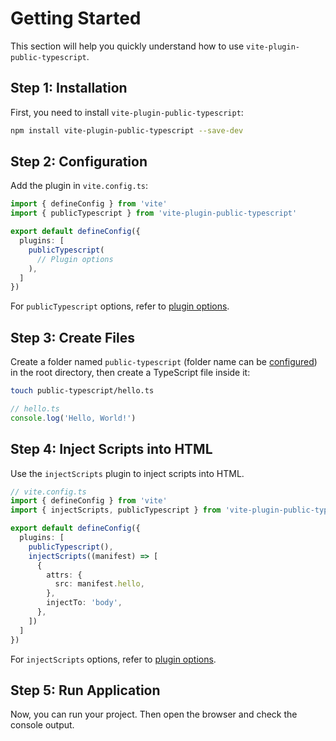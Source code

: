 # Getting Started

This section will help you quickly understand how to use `vite-plugin-public-typescript`.

## Step 1: Installation

First, you need to install `vite-plugin-public-typescript`:

```bash
npm install vite-plugin-public-typescript --save-dev
```

## Step 2: Configuration

Add the plugin in `vite.config.ts`:

```ts
import { defineConfig } from 'vite'
import { publicTypescript } from 'vite-plugin-public-typescript'

export default defineConfig({
  plugins: [
    publicTypescript(
      // Plugin options
    ),
  ]
})
```

For `publicTypescript` options, refer to [plugin options](../reference/public-typescript).

## Step 3: Create Files

Create a folder named `public-typescript` (folder name can be [configured](../reference/public-typescript#inputdir)) in the root directory, then create a TypeScript file inside it:

```bash
touch public-typescript/hello.ts
```

```ts
// hello.ts
console.log('Hello, World!')
```

## Step 4: Inject Scripts into HTML

Use the `injectScripts` plugin to inject scripts into HTML.

```ts
// vite.config.ts
import { defineConfig } from 'vite'
import { injectScripts, publicTypescript } from 'vite-plugin-public-typescript'

export default defineConfig({
  plugins: [
    publicTypescript(),
    injectScripts((manifest) => [
      {
        attrs: {
          src: manifest.hello,
        },
        injectTo: 'body',
      },
    ])
  ]
})
```

For `injectScripts` options, refer to [plugin options](../reference/inject-scripts).

## Step 5: Run Application

Now, you can run your project. Then open the browser and check the console output.
